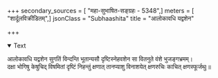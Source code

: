 +++
secondary_sources = [ "महा-सुभाषित-सङ्ग्रहः - 5348",]
meters = [ "शार्दूलविक्रीडितम्",]
jsonClass = "Subhaashita"
title = "आलोकावधि यद्वशेन"

+++

<details open><summary>Text</summary>

आलोकावधि यद्वशेन सुगतिं विन्दन्ति भूतान्यसौ दृष्टिस्नेहवशेन सा वितनुते वंशे भुजङ्गभ्रमम्।  
दक्षा भोगिषु केषुचिद् विषमितां दृष्टिं निहन्तुं क्षणात् तानप्याशु विनाशयेत् क्षणरुचिः काचित् क्षणस्फूर्जथुः॥
</details>
